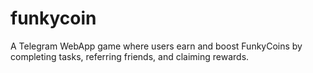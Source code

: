 # funkycoin
A Telegram WebApp game where users earn and boost FunkyCoins by completing tasks, referring friends, and claiming rewards.
